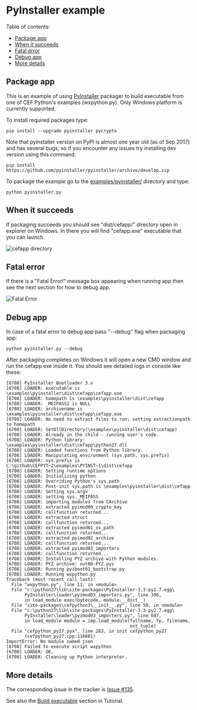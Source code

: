 # PyInstaller example

Table of contents:
* [Package app](#package-app)
* [When it succeeds](#when-it-succeeds)
* [Fatal error](#fatal-error)
* [Debug app](#debug-app)
* [More details](#more-details)


## Package app

This is an example of using [PyInstaller](http://www.pyinstaller.org/)
packager to build executable from one of CEF Python's examples
(wxpython.py). Only Windows platform is currently supported.

To install required packages type:
```
pip install --upgrade pyinstaller pycrypto
```

Note that pyinstaller version on PyPI is almost one year old (as of Sep 2017)
and has several bugs, so if you encounter any issues try installing dev
version using this command:
```
pip install https://github.com/pyinstaller/pyinstaller/archive/develop.zip
```

To package the example go to the [examples/pyinstaller/](./) directory
and type:
```
python pyinstaller.py
```


## When it succeeds

If packaging succeeds you should see "dist/cefapp/" directory open
in explorer on Windows. In there you will find "cefapp.exe" executable
that you can launch.

![cefapp directory](screenshots/cefapp_directory.jpg)


## Fatal error

If there is a "Fatal Error!" message box appearing when running app
then see the next section for how to debug app.

![Fatal Error](screenshots/cefapp_fatal_error.jpg)


## Debug app

In case of a fatal error to debug app pass "--debug" flag when
packaging app:

```
python pyinstaller.py --debug
```

After packaging completes on Windows it will open a new CMD window
and run the cefapp.exe inside it. You should see detailed logs
in console like these:

```
[6708] PyInstaller Bootloader 3.x
[6708] LOADER: executable is \examples\pyinstaller\dist\cefapp\cefapp.exe
[6708] LOADER: homepath is \examples\pyinstaller\dist\cefapp
[6708] LOADER: _MEIPASS2 is NULL
[6708] LOADER: archivename is \examples\pyinstaller\dist\cefapp\cefapp.exe
[6708] LOADER: No need to extract files to run; setting extractionpath to homepath
[6708] LOADER: SetDllDirectory(\examples\pyinstaller\dist\cefapp)
[6708] LOADER: Already in the child - running user's code.
[6708] LOADER: Python library: \examples\pyinstaller\dist\cefapp\python27.dll
[6708] LOADER: Loaded functions from Python library.
[6708] LOADER: Manipulating environment (sys.path, sys.prefix)
[6708] LOADER: sys.prefix is C:\github\CEFPYT~2\examples\PYINST~1\dist\cefapp
[6708] LOADER: Setting runtime options
[6708] LOADER: Initializing python
[6708] LOADER: Overriding Python's sys.path
[6708] LOADER: Post-init sys.path is \examples\pyinstaller\dist\cefapp
[6708] LOADER: Setting sys.argv
[6708] LOADER: setting sys._MEIPASS
[6708] LOADER: importing modules from CArchive
[6708] LOADER: extracted pyimod00_crypto_key
[6708] LOADER: callfunction returned...
[6708] LOADER: extracted struct
[6708] LOADER: callfunction returned...
[6708] LOADER: extracted pyimod01_os_path
[6708] LOADER: callfunction returned...
[6708] LOADER: extracted pyimod02_archive
[6708] LOADER: callfunction returned...
[6708] LOADER: extracted pyimod03_importers
[6708] LOADER: callfunction returned...
[6708] LOADER: Installing PYZ archive with Python modules.
[6708] LOADER: PYZ archive: out00-PYZ.pyz
[6708] LOADER: Running pyiboot01_bootstrap.py
[6708] LOADER: Running wxpython.py
Traceback (most recent call last):
  File "wxpython.py", line 11, in <module>
  File "c:\python27\lib\site-packages\PyInstaller-3.3-py2.7.egg\
       PyInstaller\loader\pyimod03_importers.py", line 396,
       in load_module exec(bytecode, module.__dict__)
  File "site-packages\cefpython3\__init__.py", line 50, in <module>
  File "c:\python27\lib\site-packages\PyInstaller-3.3-py2.7.egg\
       PyInstaller\loader\pyimod03_importers.py", line 687,
       in load_module module = imp.load_module(fullname, fp, filename,
                                               ext_tuple)
  File "cefpython_py27.pyx", line 283, in init cefpython_py27
       (cefpython_py27.cpp:110881)
ImportError: No module named json
[6708] Failed to execute script wxpython
[6708] LOADER: OK.
[6708] LOADER: Cleaning up Python interpreter.
```


## More details

The corresponding issue in the tracker is [Issue #135](https://github.com/cztomczak/cefpython/issues/135).

See also the [Build executable](https://github.com/cztomczak/cefpython/blob/master/docs/Tutorial.md#build-executable)
section in Tutorial.
